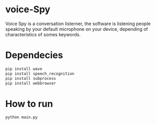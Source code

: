# voice-Spy

Voice Spy is a conversation listerner, the software is listening people speaking by your default microphone on your device,
depending of characteristics of somes keywords.

# Dependecies

```python
pip install wave
pip install speech_recognition
pip install subprocess
pip install webbrowser
```

# How to run

```python
python main.py
```


